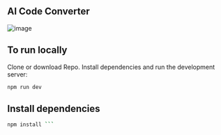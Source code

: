 ## AI Code Converter

![image](https://github.com/user-attachments/assets/d1e34284-6dad-40bb-9c67-e0ae13af43b9)



## To run locally 

Clone or download Repo. Install dependencies and run the development server:

```bash
npm run dev

```
## Install dependencies

```bash 
npm install ```
